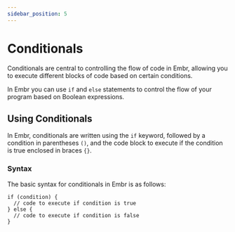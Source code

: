 ```yaml
---
sidebar_position: 5
---
```


# Conditionals

Conditionals are central to controlling the flow of code in Embr, allowing you to execute different blocks of code based on certain conditions.

In Embr you can use `if` and `else` statements to control the flow of your program based on Boolean expressions.

## Using Conditionals

In Embr, conditionals are written using the `if` keyword, followed by a condition in parentheses `()`, and the code block to execute if the condition is true enclosed in braces `{}`.

### Syntax

The basic syntax for conditionals in Embr is as follows:

```embr
if (condition) {
  // code to execute if condition is true
} else {
  // code to execute if condition is false
}
```
